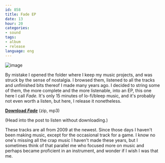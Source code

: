 ```yaml
---
id: 858
title: Fade EP
date: 13
hour: 20
categories:
- sound
tags:
- album
- release
language: eng
---
```


![image](/files/2014/03-fade-ep/cover01_400.jpg "Fade cover")

By mistake I opened the folder where I keep my music projects, and was struck by the sense of nostalgia. I browsed them, listened to all the tracks and unfinished bits thereof I made many years ago. I decided to string some of them, the more complete and the more listenable, into an EP, this one here I call _Fade._ It's only 15 minutes of lo-fi/bleep music, and it's probably not even worth a listen, but here, I release it nonetheless.

[**Download _Fade_**](//www.agj.cl/files/music/fade/fade.zip) (zip, mp3)

(Head into the post to listen without downloading.)

These tracks are all from 2009 at the newest. Since those days I haven't been making music, except for the occasional track for a game. I know no one's missing all the crap music I haven't made these years, but I sometimes think of that parallel me who focused more on music and perhaps became proficient in an instrument, and wonder if I wish I was that me.

<!-- more -->

<audio-player title="agj – Fade">
  <track
    title="Coin-op"
    src="/files/2014/03-fade-ep/01-Coin-op.mp3"
  />
  <track
    title="Volcano (Cloud of Ghosts cover)"
    src="/files/2014/03-fade-ep/02-Volcano-Cloud-of-Ghosts-cover.mp3"
  />
  <track
    title="Crush"
    src="/files/2014/03-fade-ep/03-Crush.mp3"
  />
  <track
    title="The untold story"
    src="/files/2014/03-fade-ep/04-The-untold-story.mp3"
  />
  <track
    title="Esa noche"
    src="/files/2014/03-fade-ep/05-Esa-noche.mp3"
  />
  <track
    title="Fúnebre"
    src="/files/2014/03-fade-ep/06-Fúnebre.mp3"
  />
  <track
    title="Ivette"
    src="/files/2014/03-fade-ep/07-Ivette.mp3"
  />
</audio-player>
